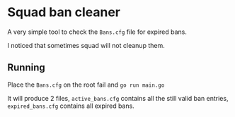 # Squad ban cleaner

A very simple tool to check the `Bans.cfg` file for expired bans.

I noticed that sometimes squad will not cleanup them.

## Running

Place the `Bans.cfg` on the root fail and `go run main.go`

It will produce 2 files, `active_bans.cfg` contains all the still valid ban entries, `expired_bans.cfg` contains all expired bans.